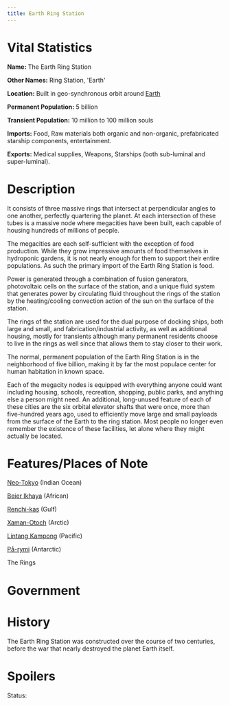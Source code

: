 ```yaml
---
title: Earth Ring Station
---
```


# Vital Statistics

**Name:** The Earth Ring Station

**Other Names:** Ring Station, 'Earth'

**Location:** Built in geo-synchronous orbit around [Earth](../earth)

**Permanent Population:** 5 billion

**Transient Population:** 10 million to 100 million souls

**Imports:** Food, Raw materials both organic and non-organic, prefabricated
starship components, entertainment.

**Exports:** Medical supplies, Weapons, Starships (both sub-luminal and
super-luminal).

# Description

It consists of three massive rings that intersect at perpendicular angles to one
another, perfectly quartering the planet. At each intersection of these tubes is
a massive node where megacities have been built, each capable of housing
hundreds of millions of people.

The megacities are each self-sufficient with the exception of food production.
While they grow impressive amounts of food themselves in hydroponic gardens, it
is not nearly enough for them to support their entire populations. As such the
primary import of the Earth Ring Station is food.

Power is generated through a combination of fusion generators, photovoltaic
cells on the surface of the station, and a unique fluid system that generates
power by circulating fluid throughout the rings of the station by the
heating/cooling convection action of the sun on the surface of the station.

The rings of the station are used for the dual purpose of docking ships, both
large and small, and fabrication/industrial activity, as well as additional
housing, mostly for transients although many permanent residents choose to live
in the rings as well since that allows them to stay closer to their work.

The normal, permanent population of the Earth Ring Station is in the
neighborhood of five billion, making it by far the most populace center for
human habitation in known space.

Each of the megacity nodes is equipped with everything anyone could want
including housing, schools, recreation, shopping, public parks, and anything
else a person might need. An additional, long-unused feature of each of these
cities are the six orbital elevator shafts that were once, more than
five-hundred years ago, used to efficiently move large and small payloads from
the surface of the Earth to the ring station. Most people no longer even
remember the existence of these facilities, let alone where they might actually
be located.

# Features/Places of Note

[Neo-Tokyo](../neo-tokyo) (Indian Ocean)

[Beier Ikhaya](../beier_ikhaya) (African)

[Renchi-kas](../renchi-kas) (Gulf)

[Xaman-Otoch](../xaman-otoch) (Arctic)

[Lintang Kampong](../lintang_kampong) (Pacific)

[På-rymi](../på-rymi) (Antarctic)

The Rings

# Government

# History

The Earth Ring Station was constructed over the course of two centuries, before
the war that nearly destroyed the planet Earth itself.

# Spoilers

Status:
